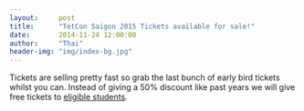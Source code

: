 ```yaml
---
layout:     post
title:      "TetCon Saigon 2015 Tickets available for sale!"
date:       2014-11-24 12:00:00
author:     "Thai"
header-img: "img/index-bg.jpg"
---
```

<p>
Tickets are selling pretty fast so grab the last bunch of early bird tickets whilst you can. Instead of giving a 50% discount like past years we will give free tickets to <a href="https://docs.google.com/forms/d/1g3yucFiwNif4uBkK59vo9Goz5qk4Z-4iLOerqvxxAQE/viewform">eligible students</a>.
</p>
